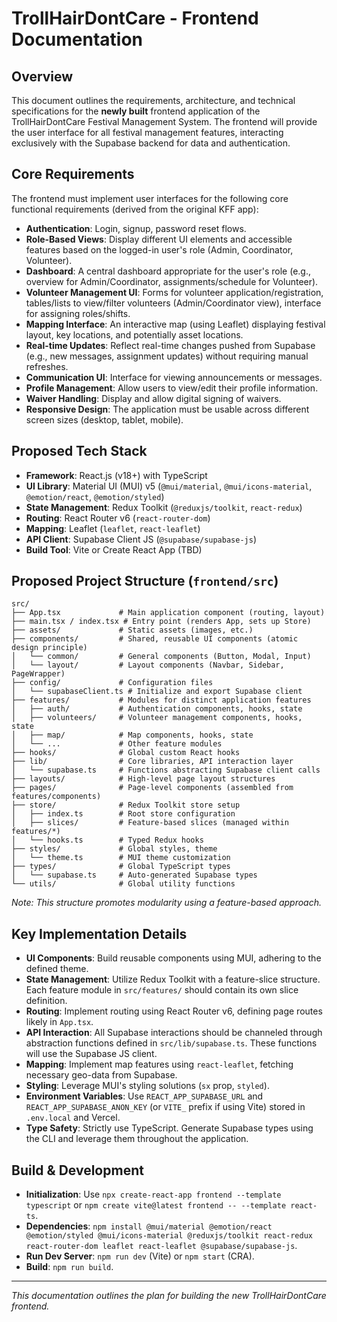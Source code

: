 # TrollHairDontCare - Frontend Documentation

## Overview

This document outlines the requirements, architecture, and technical specifications for the **newly built** frontend application of the TrollHairDontCare Festival Management System. The frontend will provide the user interface for all festival management features, interacting exclusively with the Supabase backend for data and authentication.

## Core Requirements

The frontend must implement user interfaces for the following core functional requirements (derived from the original KFF app):

-   **Authentication**: Login, signup, password reset flows.
-   **Role-Based Views**: Display different UI elements and accessible features based on the logged-in user's role (Admin, Coordinator, Volunteer).
-   **Dashboard**: A central dashboard appropriate for the user's role (e.g., overview for Admin/Coordinator, assignments/schedule for Volunteer).
-   **Volunteer Management UI**: Forms for volunteer application/registration, tables/lists to view/filter volunteers (Admin/Coordinator view), interface for assigning roles/shifts.
-   **Mapping Interface**: An interactive map (using Leaflet) displaying festival layout, key locations, and potentially asset locations.
-   **Real-time Updates**: Reflect real-time changes pushed from Supabase (e.g., new messages, assignment updates) without requiring manual refreshes.
-   **Communication UI**: Interface for viewing announcements or messages.
-   **Profile Management**: Allow users to view/edit their profile information.
-   **Waiver Handling**: Display and allow digital signing of waivers.
-   **Responsive Design**: The application must be usable across different screen sizes (desktop, tablet, mobile).

## Proposed Tech Stack

-   **Framework**: React.js (v18+) with TypeScript
-   **UI Library**: Material UI (MUI) v5 (`@mui/material`, `@mui/icons-material`, `@emotion/react`, `@emotion/styled`)
-   **State Management**: Redux Toolkit (`@reduxjs/toolkit`, `react-redux`)
-   **Routing**: React Router v6 (`react-router-dom`)
-   **Mapping**: Leaflet (`leaflet`, `react-leaflet`)
-   **API Client**: Supabase Client JS (`@supabase/supabase-js`)
-   **Build Tool**: Vite or Create React App (TBD)

## Proposed Project Structure (`frontend/src`)

```
src/
├── App.tsx             # Main application component (routing, layout)
├── main.tsx / index.tsx # Entry point (renders App, sets up Store)
├── assets/             # Static assets (images, etc.)
├── components/         # Shared, reusable UI components (atomic design principle)
│   └── common/         # General components (Button, Modal, Input)
│   └── layout/         # Layout components (Navbar, Sidebar, PageWrapper)
├── config/             # Configuration files
│   └── supabaseClient.ts # Initialize and export Supabase client
├── features/           # Modules for distinct application features
│   ├── auth/           # Authentication components, hooks, state
│   ├── volunteers/     # Volunteer management components, hooks, state
│   ├── map/            # Map components, hooks, state
│   └── ...             # Other feature modules
├── hooks/              # Global custom React hooks
├── lib/                # Core libraries, API interaction layer
│   └── supabase.ts     # Functions abstracting Supabase client calls
├── layouts/            # High-level page layout structures
├── pages/              # Page-level components (assembled from features/components)
├── store/              # Redux Toolkit store setup
│   ├── index.ts        # Root store configuration
│   ├── slices/         # Feature-based slices (managed within features/*)
│   └── hooks.ts        # Typed Redux hooks
├── styles/             # Global styles, theme
│   └── theme.ts        # MUI theme customization
├── types/              # Global TypeScript types
│   └── supabase.ts     # Auto-generated Supabase types
└── utils/              # Global utility functions
```
*Note: This structure promotes modularity using a feature-based approach.* 

## Key Implementation Details

-   **UI Components**: Build reusable components using MUI, adhering to the defined theme.
-   **State Management**: Utilize Redux Toolkit with a feature-slice structure. Each feature module in `src/features/` should contain its own slice definition.
-   **Routing**: Implement routing using React Router v6, defining page routes likely in `App.tsx`.
-   **API Interaction**: All Supabase interactions should be channeled through abstraction functions defined in `src/lib/supabase.ts`. These functions will use the Supabase JS client.
-   **Mapping**: Implement map features using `react-leaflet`, fetching necessary geo-data from Supabase.
-   **Styling**: Leverage MUI's styling solutions (`sx` prop, `styled`).
-   **Environment Variables**: Use `REACT_APP_SUPABASE_URL` and `REACT_APP_SUPABASE_ANON_KEY` (or `VITE_` prefix if using Vite) stored in `.env.local` and Vercel.
-   **Type Safety**: Strictly use TypeScript. Generate Supabase types using the CLI and leverage them throughout the application.

## Build & Development

-   **Initialization**: Use `npx create-react-app frontend --template typescript` or `npm create vite@latest frontend -- --template react-ts`.
-   **Dependencies**: `npm install @mui/material @emotion/react @emotion/styled @mui/icons-material @reduxjs/toolkit react-redux react-router-dom leaflet react-leaflet @supabase/supabase-js`.
-   **Run Dev Server**: `npm run dev` (Vite) or `npm start` (CRA).
-   **Build**: `npm run build`.

---
*This documentation outlines the plan for building the new TrollHairDontCare frontend.* 